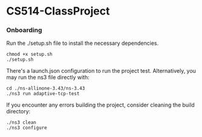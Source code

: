 # CS514-ClassProject

### Onboarding

Run the ./setup.sh file to install the necessary dependencies.

```
chmod +x setup.sh
./setup.sh
```

There's a launch.json configuration to run the project test.
Alternatively, you may run the ns3 file directly with:

```
cd ./ns-allinone-3.43/ns-3.43
./ns3 run adaptive-tcp-test
```

If you encounter any errors building the project, consider cleaning the build directory:

```
./ns3 clean
./ns3 configure
```